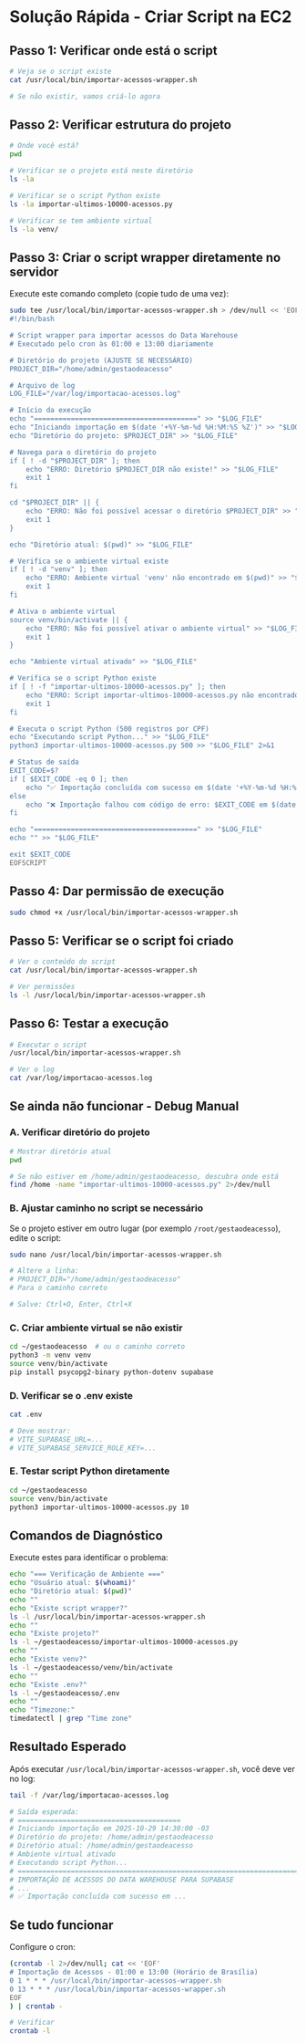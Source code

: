 # Solução Rápida - Criar Script na EC2

## Passo 1: Verificar onde está o script

```bash
# Veja se o script existe
cat /usr/local/bin/importar-acessos-wrapper.sh

# Se não existir, vamos criá-lo agora
```

## Passo 2: Verificar estrutura do projeto

```bash
# Onde você está?
pwd

# Verificar se o projeto está neste diretório
ls -la

# Verificar se o script Python existe
ls -la importar-ultimos-10000-acessos.py

# Verificar se tem ambiente virtual
ls -la venv/
```

## Passo 3: Criar o script wrapper diretamente no servidor

Execute este comando completo (copie tudo de uma vez):

```bash
sudo tee /usr/local/bin/importar-acessos-wrapper.sh > /dev/null << 'EOFSCRIPT'
#!/bin/bash

# Script wrapper para importar acessos do Data Warehouse
# Executado pelo cron às 01:00 e 13:00 diariamente

# Diretório do projeto (AJUSTE SE NECESSÁRIO)
PROJECT_DIR="/home/admin/gestaodeacesso"

# Arquivo de log
LOG_FILE="/var/log/importacao-acessos.log"

# Início da execução
echo "========================================" >> "$LOG_FILE"
echo "Iniciando importação em $(date '+%Y-%m-%d %H:%M:%S %Z')" >> "$LOG_FILE"
echo "Diretório do projeto: $PROJECT_DIR" >> "$LOG_FILE"

# Navega para o diretório do projeto
if [ ! -d "$PROJECT_DIR" ]; then
    echo "ERRO: Diretório $PROJECT_DIR não existe!" >> "$LOG_FILE"
    exit 1
fi

cd "$PROJECT_DIR" || {
    echo "ERRO: Não foi possível acessar o diretório $PROJECT_DIR" >> "$LOG_FILE"
    exit 1
}

echo "Diretório atual: $(pwd)" >> "$LOG_FILE"

# Verifica se o ambiente virtual existe
if [ ! -d "venv" ]; then
    echo "ERRO: Ambiente virtual 'venv' não encontrado em $(pwd)" >> "$LOG_FILE"
    exit 1
fi

# Ativa o ambiente virtual
source venv/bin/activate || {
    echo "ERRO: Não foi possível ativar o ambiente virtual" >> "$LOG_FILE"
    exit 1
}

echo "Ambiente virtual ativado" >> "$LOG_FILE"

# Verifica se o script Python existe
if [ ! -f "importar-ultimos-10000-acessos.py" ]; then
    echo "ERRO: Script importar-ultimos-10000-acessos.py não encontrado em $(pwd)" >> "$LOG_FILE"
    exit 1
fi

# Executa o script Python (500 registros por CPF)
echo "Executando script Python..." >> "$LOG_FILE"
python3 importar-ultimos-10000-acessos.py 500 >> "$LOG_FILE" 2>&1

# Status de saída
EXIT_CODE=$?
if [ $EXIT_CODE -eq 0 ]; then
    echo "✅ Importação concluída com sucesso em $(date '+%Y-%m-%d %H:%M:%S %Z')" >> "$LOG_FILE"
else
    echo "❌ Importação falhou com código de erro: $EXIT_CODE em $(date '+%Y-%m-%d %H:%M:%S %Z')" >> "$LOG_FILE"
fi

echo "========================================" >> "$LOG_FILE"
echo "" >> "$LOG_FILE"

exit $EXIT_CODE
EOFSCRIPT
```

## Passo 4: Dar permissão de execução

```bash
sudo chmod +x /usr/local/bin/importar-acessos-wrapper.sh
```

## Passo 5: Verificar se o script foi criado

```bash
# Ver o conteúdo do script
cat /usr/local/bin/importar-acessos-wrapper.sh

# Ver permissões
ls -l /usr/local/bin/importar-acessos-wrapper.sh
```

## Passo 6: Testar a execução

```bash
# Executar o script
/usr/local/bin/importar-acessos-wrapper.sh

# Ver o log
cat /var/log/importacao-acessos.log
```

## Se ainda não funcionar - Debug Manual

### A. Verificar diretório do projeto

```bash
# Mostrar diretório atual
pwd

# Se não estiver em /home/admin/gestaodeacesso, descubra onde está
find /home -name "importar-ultimos-10000-acessos.py" 2>/dev/null
```

### B. Ajustar caminho no script se necessário

Se o projeto estiver em outro lugar (por exemplo `/root/gestaodeacesso`), edite o script:

```bash
sudo nano /usr/local/bin/importar-acessos-wrapper.sh

# Altere a linha:
# PROJECT_DIR="/home/admin/gestaodeacesso"
# Para o caminho correto

# Salve: Ctrl+O, Enter, Ctrl+X
```

### C. Criar ambiente virtual se não existir

```bash
cd ~/gestaodeacesso  # ou o caminho correto
python3 -m venv venv
source venv/bin/activate
pip install psycopg2-binary python-dotenv supabase
```

### D. Verificar se o .env existe

```bash
cat .env

# Deve mostrar:
# VITE_SUPABASE_URL=...
# VITE_SUPABASE_SERVICE_ROLE_KEY=...
```

### E. Testar script Python diretamente

```bash
cd ~/gestaodeacesso
source venv/bin/activate
python3 importar-ultimos-10000-acessos.py 10
```

## Comandos de Diagnóstico

Execute estes para identificar o problema:

```bash
echo "=== Verificação de Ambiente ==="
echo "Usuário atual: $(whoami)"
echo "Diretório atual: $(pwd)"
echo ""
echo "Existe script wrapper?"
ls -l /usr/local/bin/importar-acessos-wrapper.sh
echo ""
echo "Existe projeto?"
ls -l ~/gestaodeacesso/importar-ultimos-10000-acessos.py
echo ""
echo "Existe venv?"
ls -l ~/gestaodeacesso/venv/bin/activate
echo ""
echo "Existe .env?"
ls -l ~/gestaodeacesso/.env
echo ""
echo "Timezone:"
timedatectl | grep "Time zone"
```

## Resultado Esperado

Após executar `/usr/local/bin/importar-acessos-wrapper.sh`, você deve ver no log:

```bash
tail -f /var/log/importacao-acessos.log

# Saída esperada:
# ========================================
# Iniciando importação em 2025-10-29 14:30:00 -03
# Diretório do projeto: /home/admin/gestaodeacesso
# Diretório atual: /home/admin/gestaodeacesso
# Ambiente virtual ativado
# Executando script Python...
# ======================================================================
# IMPORTAÇÃO DE ACESSOS DO DATA WAREHOUSE PARA SUPABASE
# ...
# ✅ Importação concluída com sucesso em ...
```

## Se tudo funcionar

Configure o cron:

```bash
(crontab -l 2>/dev/null; cat << 'EOF'
# Importação de Acessos - 01:00 e 13:00 (Horário de Brasília)
0 1 * * * /usr/local/bin/importar-acessos-wrapper.sh
0 13 * * * /usr/local/bin/importar-acessos-wrapper.sh
EOF
) | crontab -

# Verificar
crontab -l
```
